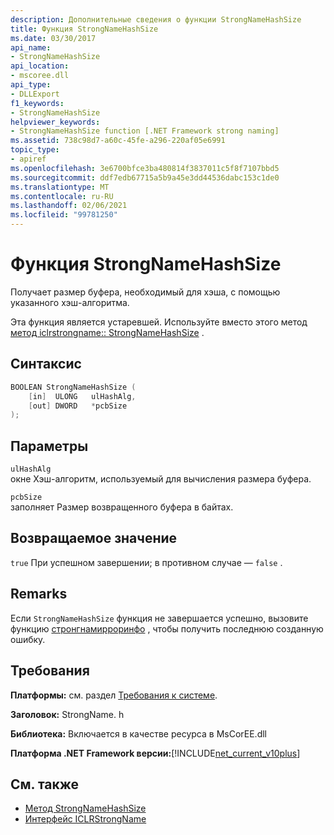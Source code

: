 ```yaml
---
description: Дополнительные сведения о функции StrongNameHashSize
title: Функция StrongNameHashSize
ms.date: 03/30/2017
api_name:
- StrongNameHashSize
api_location:
- mscoree.dll
api_type:
- DLLExport
f1_keywords:
- StrongNameHashSize
helpviewer_keywords:
- StrongNameHashSize function [.NET Framework strong naming]
ms.assetid: 738c98d7-a60c-45fe-a296-220af05e6991
topic_type:
- apiref
ms.openlocfilehash: 3e6700bfce3ba480814f3837011c5f8f7107bbd5
ms.sourcegitcommit: ddf7edb67715a5b9a45e3dd44536dabc153c1de0
ms.translationtype: MT
ms.contentlocale: ru-RU
ms.lasthandoff: 02/06/2021
ms.locfileid: "99781250"
---
```

# <a name="strongnamehashsize-function"></a>Функция StrongNameHashSize

Получает размер буфера, необходимый для хэша, с помощью указанного хэш-алгоритма.  
  
 Эта функция является устаревшей. Используйте вместо этого метод [метод iclrstrongname:: StrongNameHashSize](../hosting/iclrstrongname-strongnamehashsize-method.md) .  
  
## <a name="syntax"></a>Синтаксис  
  
```cpp  
BOOLEAN StrongNameHashSize (  
    [in]  ULONG   ulHashAlg,  
    [out] DWORD   *pcbSize  
);  
```  
  
## <a name="parameters"></a>Параметры  

 `ulHashAlg`  
 окне Хэш-алгоритм, используемый для вычисления размера буфера.  
  
 `pcbSize`  
 заполняет Размер возвращенного буфера в байтах.  
  
## <a name="return-value"></a>Возвращаемое значение  

 `true` При успешном завершении; в противном случае — `false` .  
  
## <a name="remarks"></a>Remarks  

 Если `StrongNameHashSize` функция не завершается успешно, вызовите функцию [стронгнамирроринфо](strongnameerrorinfo-function.md) , чтобы получить последнюю созданную ошибку.  
  
## <a name="requirements"></a>Требования  

 **Платформы:** см. раздел [Требования к системе](../../get-started/system-requirements.md).  
  
 **Заголовок:** StrongName. h  
  
 **Библиотека:** Включается в качестве ресурса в MsCorEE.dll  
  
 **Платформа .NET Framework версии:**[!INCLUDE[net_current_v10plus](../../../../includes/net-current-v10plus-md.md)]  
  
## <a name="see-also"></a>См. также

- [Метод StrongNameHashSize](../hosting/iclrstrongname-strongnamehashsize-method.md)
- [Интерфейс ICLRStrongName](../hosting/iclrstrongname-interface.md)
